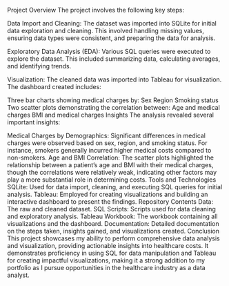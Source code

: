 Project Overview
The project involves the following key steps:

Data Import and Cleaning: The dataset was imported into SQLite for initial data exploration and cleaning. This involved handling missing values, ensuring data types were consistent, and preparing the data for analysis.

Exploratory Data Analysis (EDA): Various SQL queries were executed to explore the dataset. This included summarizing data, calculating averages, and identifying trends.

Visualization: The cleaned data was imported into Tableau for visualization. The dashboard created includes:

Three bar charts showing medical charges by:
Sex
Region
Smoking status
Two scatter plots demonstrating the correlation between:
Age and medical charges
BMI and medical charges
Insights
The analysis revealed several important insights:

Medical Charges by Demographics: Significant differences in medical charges were observed based on sex, region, and smoking status. For instance, smokers generally incurred higher medical costs compared to non-smokers.
Age and BMI Correlation: The scatter plots highlighted the relationship between a patient’s age and BMI with their medical charges, though the correlations were relatively weak, indicating other factors may play a more substantial role in determining costs.
Tools and Technologies
SQLite: Used for data import, cleaning, and executing SQL queries for initial analysis.
Tableau: Employed for creating visualizations and building an interactive dashboard to present the findings.
Repository Contents
Data: The raw and cleaned dataset.
SQL Scripts: Scripts used for data cleaning and exploratory analysis.
Tableau Workbook: The workbook containing all visualizations and the dashboard.
Documentation: Detailed documentation on the steps taken, insights gained, and visualizations created.
Conclusion
This project showcases my ability to perform comprehensive data analysis and visualization, providing actionable insights into healthcare costs. It demonstrates proficiency in using SQL for data manipulation and Tableau for creating impactful visualizations, making it a strong addition to my portfolio as I pursue opportunities in the healthcare industry as a data analyst.
